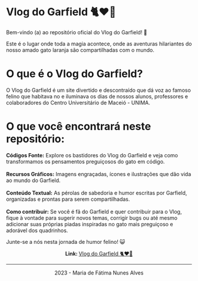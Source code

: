 # Vlog do Garfield 🐈❤🐾

Bem-vindo (a) ao repositório oficial do Vlog do Garfield! 🐾 
<p>Este é o lugar onde toda a magia acontece, onde as aventuras hilariantes do nosso amado gato laranja são compartilhadas com o mundo.</p>

# O que é o Vlog do Garfield?
O Vlog do Garfield é um site divertido e descontraído que dá voz ao famoso felino que habitava no e iluminava os dias de nossos alunos, professores e colaboradores do Centro Universitário de Maceió - UNIMA.

# O que você encontrará neste repositório:

**Códigos Fonte:** Explore os bastidores do Vlog do Garfield e veja como transformamos os pensamentos preguiçosos do gato em código.
<br>
<br>
**Recursos Gráficos:** Imagens engraçadas, ícones e ilustrações que dão vida ao mundo do Garfield.
<br>
<br>
**Conteúdo Textual:** As pérolas de sabedoria e humor escritas por Garfield, organizadas e prontas para serem compartilhadas.
<br>
<br>
**Como contribuir:**
Se você é fã do Garfield e quer contribuir para o Vlog, fique à vontade para sugerir novos temas, corrigir bugs ou até mesmo adicionar suas próprias piadas inspiradas no gato mais preguiçoso e adorável dos quadrinhos.

Junte-se a nós nesta jornada de humor felino! 😺

<p align="center"><b>Link: </b><a href="https://vlog-do-garfield.vercel.app/">Vlog do Garfield 🐈❤🐾</a></p>
<hr>
<p align="center">2023 - Maria de Fátima Nunes Alves</p>
